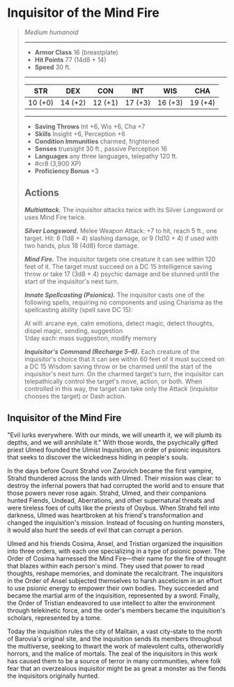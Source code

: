 # Inquisitor of the Mind Fire
>*Medium humanoid*
>___
>- **Armor Class** 16 (breastplate)
>- **Hit Points** 77 (14d8 + 14)
>- **Speed** 30 ft.
>___
>|STR|DEX|CON|INT|WIS|CHA|
>|:---:|:---:|:---:|:---:|:---:|:---:|
>|10 (+0)|14 (+2)|12 (+1)|17 (+3)|16 (+3)|19 (+4)|
>___
>- **Saving Throws** Int +6, Wis +6, Cha +7
>- **Skills** Insight +6, Perception +6
>- **Condition Immunities** charmed, frightened
>- **Senses** truesight 30 ft., passive Perception 16
>- **Languages** any three languages, telepathy 120 ft.
>- #cr8 (3,900 XP)
>- **Proficiency Bonus** +3
>## Actions
>***Multiattack.*** The inquisitor attacks twice with its Silver Longsword or uses Mind Fire twice.  
>
>***Silver Longsword.*** Melee Weapon Attack: +7 to hit, reach 5 ft., one target. Hit: 8 (1d8 + 4) slashing damage, or 9 (1d10 + 4) if used with two hands, plus 18 (4d8) force damage.  
>
>***Mind Fire.*** The inquisitor targets one creature it can see within 120 feet of it. The target must succeed on a DC 15 Intelligence saving throw or take 17 (3d8 + 4) psychic damage and be stunned until the start of the inquisitor's next turn.  
>
>***Innate Spellcasting (Psionics).*** The inquisitor casts one of the following spells, requiring no components and using Charisma as the spellcasting ability (spell save DC 15):  
>
>At will: arcane eye, calm emotions, detect magic, detect thoughts, dispel magic, sending, suggestion  
>1/day each: mass suggestion, modify memory  
>
>
>***Inquisitor's Command (Recharge 5–6).*** Each creature of the inquisitor's choice that it can see within 60 feet of it must succeed on a DC 15 Wisdom saving throw or be charmed until the start of the inquisitor's next turn. On the charmed target's turn, the inquisitor can telepathically control the target's move, action, or both. When controlled in this way, the target can take only the Attack (inquisitor chooses the target) or Dash action.

## Inquisitor of the Mind Fire

"Evil lurks everywhere. With our minds, we will unearth it, we will plumb its depths, and we will annihilate it." With those words, the psychically gifted priest Ulmed founded the Ulmist Inquisition, an order of psionic inquisitors that seeks to discover the wickedness hiding in people's souls.

In the days before Count Strahd von Zarovich became the first vampire, Strahd thundered across the lands with Ulmed. Their mission was clear: to destroy the infernal powers that had corrupted the world and to ensure that those powers never rose again. Strahd, Ulmed, and their companions hunted Fiends, Undead, Aberrations, and other supernatural threats and were tireless foes of cults like the priests of Osybus. When Strahd fell into darkness, Ulmed was heartbroken at his friend's transformation and changed the inquisition's mission. Instead of focusing on hunting monsters, it would also hunt the seeds of evil that can corrupt a person.

Ulmed and his friends Cosima, Ansel, and Tristian organized the inquisition into three orders, with each one specializing in a type of psionic power. The Order of Cosima harnessed the Mind Fire—their name for the fire of thought that blazes within each person's mind. They used that power to read thoughts, reshape memories, and dominate the recalcitrant. The inquisitors in the Order of Ansel subjected themselves to harsh asceticism in an effort to use psionic energy to empower their own bodies. They succeeded and became the martial arm of the inquisition, represented by a sword. Finally, the Order of Tristian endeavored to use intellect to alter the environment through telekinetic force, and the order's members became the inquisition's scholars, represented by a tome.

Today the inquisition rules the city of Malitain, a vast city-state to the north of Barovia's original site, and the inquisition sends its members throughout the multiverse, seeking to thwart the work of malevolent cults, otherworldly horrors, and the malice of mortals. The zeal of the inquisitors in this work has caused them to be a source of terror in many communities, where folk fear that an overzealous inquisitor might be as great a monster as the fiends the inquisitors originally hunted.